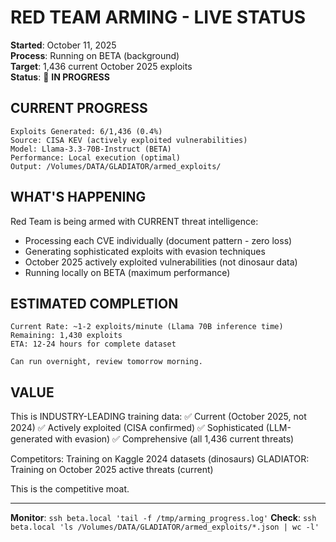 # RED TEAM ARMING - LIVE STATUS
**Started**: October 11, 2025  
**Process**: Running on BETA (background)  
**Target**: 1,436 current October 2025 exploits  
**Status**: 🚀 **IN PROGRESS**

## CURRENT PROGRESS

```
Exploits Generated: 6/1,436 (0.4%)
Source: CISA KEV (actively exploited vulnerabilities)
Model: Llama-3.3-70B-Instruct (BETA)
Performance: Local execution (optimal)
Output: /Volumes/DATA/GLADIATOR/armed_exploits/
```

## WHAT'S HAPPENING

Red Team is being armed with CURRENT threat intelligence:
- Processing each CVE individually (document pattern - zero loss)
- Generating sophisticated exploits with evasion techniques
- October 2025 actively exploited vulnerabilities (not dinosaur data)
- Running locally on BETA (maximum performance)

## ESTIMATED COMPLETION

```
Current Rate: ~1-2 exploits/minute (Llama 70B inference time)
Remaining: 1,430 exploits
ETA: 12-24 hours for complete dataset

Can run overnight, review tomorrow morning.
```

## VALUE

This is INDUSTRY-LEADING training data:
✅ Current (October 2025, not 2024)
✅ Actively exploited (CISA confirmed)
✅ Sophisticated (LLM-generated with evasion)
✅ Comprehensive (all 1,436 current threats)

Competitors: Training on Kaggle 2024 datasets (dinosaurs)
GLADIATOR: Training on October 2025 active threats (current)

This is the competitive moat.

---

**Monitor**: `ssh beta.local 'tail -f /tmp/arming_progress.log'`
**Check**: `ssh beta.local 'ls /Volumes/DATA/GLADIATOR/armed_exploits/*.json | wc -l'`
